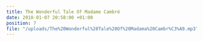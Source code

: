 ```yaml
---
title: The Wonderful Tale Of Madame Cambré
date: 2018-01-07 20:58:00 +01:00
position: 7
file: "/uploads/The%20Wonderful%20Tale%20Of%20Madama%20Cambr%C3%A9.mp3"
---
```


